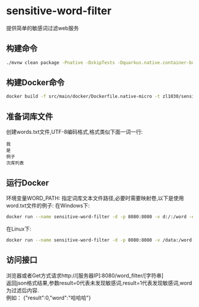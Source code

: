 # sensitive-word-filter

提供简单的敏感词过滤web服务

## 构建命令

```bash
./mvnw clean package -Pnative -DskipTests -Dquarkus.native.container-build=true -f pom.xml
```

## 构建Docker命令

```bash
docker build -f src/main/docker/Dockerfile.native-micro -t zl1030/sensitive-word-filter:0.5 .
```

## 准备词库文件

创建words.txt文件,UTF-8编码格式,格式类似下面一词一行:

```
我
是
例子
次库列表
```

## 运行Docker

环境变量WORD_PATH: 指定词库文本文件路径,必要时需要映射卷,以下是使用word.txt文件的例子:
在Windows下:

```bash
docker run --name sensitive-word-filter -d -p 8080:8080 -v d:/:/word -e WORD_PATH=/word/words.txt  zl1030/sensitive-word-filter
```

在Linux下:

```bash
docker run --name sensitive-word-filter -d -p 8080:8080 -v /data:/word -e WORD_PATH=/word/words.txt  zl1030/sensitive-word-filter
```

## 访问接口

浏览器或者Get方式请求http://[服务器IP]:8080/word_filter/[字符串]  
返回json格式结果,参数result=0代表未发现敏感词,result=1代表发现敏感词,word为过滤后内容.  
例如： {"result":0,"word":"哈哈哈"}